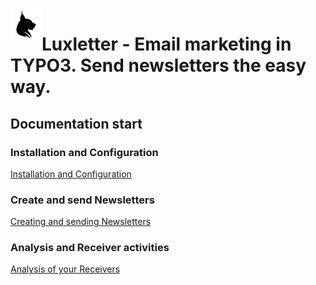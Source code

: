<img align="left" src="../Resources/Public/Icons/lux.svg" width="50" />

# Luxletter - Email marketing in TYPO3. Send newsletters the easy way.

## Documentation start

### Installation and Configuration

[Installation and Configuration](Installation/Index.md)

### Create and send Newsletters

[Creating and sending Newsletters](Newsletter/Index.md)

### Analysis and Receiver activities

[Analysis of your Receivers](Analysis/Index.md)
